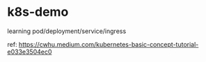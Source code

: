 # k8s-demo

learning pod/deployment/service/ingress

ref: https://cwhu.medium.com/kubernetes-basic-concept-tutorial-e033e3504ec0
